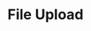 ---
layout: default
title: File Upload
parent: Submitting Assignments
grand_parent: Using Canvas
has_children: true
nav_order: 1
---